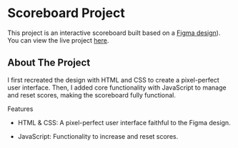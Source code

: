 # Scoreboard Project
This project is an interactive scoreboard built based on a [Figma design](https://www.figma.com/design/YC48MCx4frBFtYoz6rNJE6/Basketball-Scoreboard?node-id=0-1&p=f&t=1Kcb0V66rv4JH7uf-0)). You can view the live project [here](https://basketball-scrboard.netlify.app/).

## About The Project
I first recreated the design with HTML and CSS to create a pixel-perfect user interface. Then, I added core functionality with JavaScript to manage and reset scores, making the scoreboard fully functional.

Features
* HTML & CSS: A pixel-perfect user interface faithful to the Figma design.

* JavaScript: Functionality to increase and reset scores.
